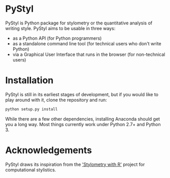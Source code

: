 PyStyl
======

PyStyl is Python package for stylometry or the quantitative analysis of writing style. PyStyl aims to be usable in three ways:
* as a Python API (for Python programmers)
* as a standalone command line tool (for technical users who don't write Python)
* via a Graphical User Interface that runs in the browser (for non-technical users)


Installation
======
PyStyl is still in its earliest stages of development, but if you would like to play around with it, clone the repository and run:

```python
python setup.py install
```

While there are a few other dependencies, installing Anaconda should get you a long way. Most things currently work under Python 2.7+ and Python 3.

Acknowledgements
======
PyStyl draws its inspiration from the ['Stylometry with R'](https://sites.google.com/site/computationalstylistics/home) project for computational stylistics.